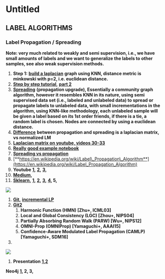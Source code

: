 # Untitled

## **LABEL ALGORITHMS**

### **Label Propagation / Spreading**

**Note: very much related to weakly and semi supervision, i.e., we have small amounts of labels and we want to generalize the labels to other samples, see also weak supervision methods.**

1. **Step 1:** [**build a laplacian**](https://en.wikipedia.org/wiki/Laplacian_matrix) **graph using KNN, distance metric is minkowski with p=2, i.e. euclidean distance.**
2. [**Step by step tutorial**](https://medium.com/@graphml/introduction-to-label-propagation-with-networkx-part-1-abcbe954a2e8)**,** [**part 2**](https://medium.com/@graphml/introduction-to-label-propagation-with-networkx-part-2-cd041fa44e1)
3. [**Spreading**](https://scikit-learn.org/stable/modules/generated/sklearn.semi_supervised.LabelSpreading.html) **\(propagation upgrade\), Essentially a community graph algorithm, however it resembles KNN in its nature, using semi supervised data set \(i.e., labeled and unlabeled data\) to spread or propagate labels to unlabeled data, with small incrementations in the algorithm, using KNN-like methodology, each unlabeled sample will be given a label based on its 1st order friends, if there is a tie, a random label is chosen. Nodes are connected by using a euclidean distance.**
4. [**Difference**](https://www.researchgate.net/post/What_is_the_difference_between_Label_propagation_and_Label_spreading_in_semi-supervised_learning_context) **between propagation and spreading is a laplacian matrix, vs normalized LM**
5. [**Laplacian matrix on youtube, videos 30-33**](https://www.youtube.com/watch?v=siCPjpUtE0A&list=PLLssT5z_DsK9JDLcT8T62VtzwyW9LNepV&index=33)
6. [**Really good example notebook**](https://github.com/DavidBrear/sklearn-cookbook/blob/master/Chapter%204/4.1.1%20Label%20Propagation%20with%20Semi-Supervised%20Learning.ipynb)
7. [**Spreading vs propagation**](https://www.researchgate.net/post/What_is_the_difference_between_Label_propagation_and_Label_spreading_in_semi-supervised_learning_context)
8. [**https://en.wikipedia.org/wiki/Label\_Propagation\_Algorithm**](https://en.wikipedia.org/wiki/Label_Propagation_Algorithm)
9. **Youtube** [**1**](https://www.youtube.com/watch?v=UWf8hxeehOg)**,** [**2**](https://www.youtube.com/watch?v=hmashUPJwSQ)**,** [**3**](https://www.youtube.com/watch?v=F4f247IyOTs)**,**
10. [**Medium**](https://medium.com/@graphml/introduction-to-label-propagation-with-networkx-part-1-abcbe954a2e8)**,**
11. [**Sklearn**](https://scikit-learn.org/stable/modules/label_propagation.html)**,** [**1**](https://scikit-learn.org/stable/modules/generated/sklearn.semi_supervised.LabelPropagation.html)**,** [**2**](https://scikit-learn.org/stable/modules/generated/sklearn.semi_supervised.LabelPropagation.html)**,** [**3**](https://scikit-learn.org/stable/auto_examples/semi_supervised/plot_label_propagation_digits.html)**,** [**4**](https://plot.ly/scikit-learn/plot-label-propagation-structure/)**, 5,**

![](https://lh3.googleusercontent.com/RvKaNtYZDEWL0GUPmS-z4SlFVQvjBMV2Y1rSIwhncDXEMYeSxOsQ2CgEdAIcY5zM0d_ECzRpmaMJ887wktGP-oS408o-Uwt9d3ECUzELSP6anOh0WoWGruUvy02cQTMTMfPv7hMC)

1. [**Git**](https://github.com/benedekrozemberczki/LabelPropagation)**,** [**incremental LP**](https://github.com/johny-c/incremental-label-propagation)
2. [**Git2**](https://github.com/yamaguchiyuto/label_propagation%5C)
   1. **Harmonic Function \(HMN\) \[Zhu+, ICML03\]**
   2. **Local and Global Consistency \(LGC\) \[Zhou+, NIPS04\]**
   3. **Partially Absorbing Random Walk \(PARW\) \[Wu+, NIPS12\]**
   4. **OMNI-Prop \(OMNIProp\) \[Yamaguchi+, AAAI15\]**
   5. **Confidence-Aware Modulated Label Propagation \(CAMLP\) \[Yamaguchi+, SDM16\]**
3. 
![](https://lh6.googleusercontent.com/O7nhJu4DU47zpTRkJy53CloKGW6Msk7jZIhMdsI3VePsRgzJji3XCG0Nmlpv4F3rBmb4eS-fTRMUyuTfwaHE9k687ScSFYQmadOkIKRNaRMBvW-PiRs1vGeINYTV8uYZ3tjmcdRk)

1. **Presentation** [**1**](http://www.leonidzhukov.net/hse/2015/networks/lectures/lecture17.pdf)**,**[**2** ](https://www.slideshare.net/dav009/label-propagation-semisupervised-learning-with-applications-to-nlp)

**Neo4j** [**1**](https://dzone.com/articles/graph-algorithms-in-neo4j-label-propagation)**, 2, 3,**


